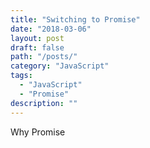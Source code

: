 ```yaml
---
title: "Switching to Promise"
date: "2018-03-06"
layout: post
draft: false
path: "/posts/"
category: "JavaScript"
tags:
  - "JavaScript"
  - "Promise"
description: ""
---
```


Why Promise
